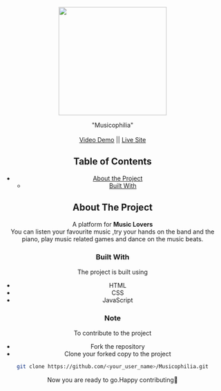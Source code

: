 <!-- PROJECT LOGO -->
<p align="center">
    <img src="demo.jpg" height="250px"  />
  </a>

  <p align="center">
    "Musicophilia"
    <br /><br />
    <a href="https://youtu.be/D8yykcH3j2U">Video Demo</a> || <a href="https://nilisha-jais.github.io/Musicophilia/">Live Site</a>
  </p>
</p>
<center>

<!-- TABLE OF CONTENTS -->

## Table of Contents

- [About the Project](#about-the-project)
  - [Built With](#built-with)

<!-- ABOUT THE PROJECT -->

## About The Project

A platform for <strong>Music Lovers </strong>
<br/>
You can listen your favourite music ,try your hands on the band and the piano, play music related games and dance on the music beats.

### Built With
The project is built using</br>
- HTML
- CSS
- JavaScript

### Note
To contribute to the project
- Fork the repository
- Clone your forked copy to the project
```sh
git clone https://github.com/<your_user_name>/Musicophilia.git
```
Now you are ready to go.Happy contributing🌟

